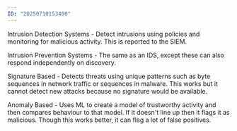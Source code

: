 ```yaml
---
ID: "20250710153400"
---
```

Intrusion Detection Systems - Detect intrusions using policies and monitoring for malicious activity. This is reported to the SIEM.

Intrusion Prevention Systems - The same as an IDS, except these can also respond independently on discovery.

Signature Based - Detects threats using unique patterns such as byte sequences in network traffic or sequences in malware. This works but it cannot detect new attacks because no signature would be available.

Anomaly Based - Uses ML to create a model of trustworthy activity and then compares behaviour to that model. If it doesn't line up then it flags it as malicious. Though this works better, it can flag a lot of false positives.